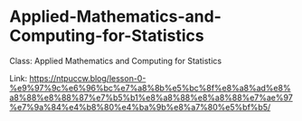 # Applied-Mathematics-and-Computing-for-Statistics
Class: Applied Mathematics and Computing for Statistics

Link: https://ntpuccw.blog/lesson-0-%e9%97%9c%e6%96%bc%e7%a8%8b%e5%bc%8f%e8%a8%ad%e8%a8%88%e8%88%87%e7%b5%b1%e8%a8%88%e8%a8%88%e7%ae%97%e7%9a%84%e4%b8%80%e4%ba%9b%e8%a7%80%e5%bf%b5/
